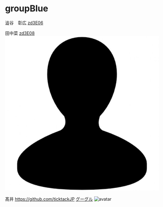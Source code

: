 # groupBlue


澁谷　彰広
[zd3E06](https://github.com/akihiro-shibuya)

田中菜
[zd3E08](https://github.com/zd3e08)
![avatar](images/icon_tanaka.jpg)

髙井
https://github.com/ticktackJP
[グーグル](http://google.com)
![avatar](images/icon.png)
